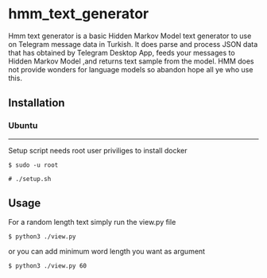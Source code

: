 # hmm_text_generator

Hmm text generator is a basic Hidden Markov Model text generator to use on Telegram message data in Turkish. It does parse and process JSON data that has obtained by Telegram Desktop App, feeds your messages to Hidden Markov Model ,and returns text sample from the model.
HMM does not provide wonders for language models so abandon hope all ye who use this.

## Installation
### Ubuntu
---
Setup script needs root user priviliges to install docker

```
$ sudo -u root

# ./setup.sh
```
## Usage

For a random length text simply run the view.py file

```
$ python3 ./view.py
```
or you can add minimum word length you want as argument

```
$ python3 ./view.py 60
```
